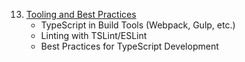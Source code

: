13. [Tooling and Best Practices](#tooling-and-best-practices)
    - TypeScript in Build Tools (Webpack, Gulp, etc.)
    - Linting with TSLint/ESLint
    - Best Practices for TypeScript Development
